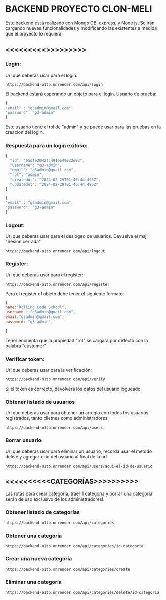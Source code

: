 # **BACKEND PROYECTO CLON-MELI**

<p>
Este backend está realizado con Mongo DB, express, y Node js.
Se irán cargando nuevas funcionalidades y modificando las existentes a medida que el proyecto lo requiera.
</p>

## <<<<<<<<<<USUARIOS>>>>>>>>>> 

### Login:

<p>
Url que deberas usar para el login:
</p>

`https://backend-o1tb.onrender.com/api/login`

<p>
El backend estará esperando un objeto para el login.
Usuario de prueba:
</p>

```javascript
{
"email" : "g3admin@gmail.com",
"password": "g3-admin"
}
```
<p>
Este usuario tiene el rol de "admin" y se puede usar para las pruebas en la creacion del login.
</p>

### Respuesta para un login exitoso:

```javascript
{
  "id": "65dfe2042fc491eb49032e93",
  "username": "g3-admin",
  "email": "g3admin@gmail.com",
  "rol": "admin",
  "createdAt": "2024-02-29T01:46:44.495Z",
  "updatedAt": "2024-02-29T01:46:44.495Z"
}
```
```javascript
{
"email" : "g3admin@gmail.com",
"password": "g3-admin"
}
```

### Logout:

<p>
Url que deberas usar para el deslogeo de usuarios. Devuelve el msj: "Sesion cerrada"
</p>

`https://backend-o1tb.onrender.com/api/logout`



### Register:

<p>
Url que deberas usar para el register:
</p>

`https://backend-o1tb.onrender.com/api/register`

<p>
Para el register el objeto debe tener el siguiente formato:
</p>

```javascript
{
name:"Rolling Code School",
username : "g3admin@gmail.com",
email:"g3admin@gmail.com",
password: "g3-admin",

}
```

<p>
Tener encuenta que la propiedad "rol" se cargará por defecto con la palabra "customer"
</p>

### Verificar token:

<p>
Url que deberas usar para la verificación:
</p> 

`https://backend-o1tb.onrender.com/api/verify`

<p>
Si el token es correcto, devolverá los datos del usuario logueado
</p>


### Obtener listado de usuarios

<p>
Url que deberas usar para obtener un arreglo con todos los usuarios registrados, tanto clietnes como administradores:
</p>

`https://backend-o1tb.onrender.com/api/users`

### Borrar usuario

<p>
Url que deberas usar para eliminar un usuario, recordá usar el metodo delete y agregar el id del usuario al final de la url
</p>

`https://backend-o1tb.onrender.com/api/users/aqui-el-id-de-usuario`



## <<<<<<<<<<CATEGORÍAS>>>>>>>>>>

<p>
  Las rutas para crear categoría, traer 1 categoría y borrar una categoría serán de uso exclusivo de los administradores!.
</p>

### Obtener listado de categorías

`https://backend-o1tb.onrender.com/api/categories`


### Obtener una categoría

`https://backend-o1tb.onrender.com/api/categories/id-categoria`


### Crear una nueva categoría

`https://backend-o1tb.onrender.com/api/categories/create`

### Eliminar una categoría

`https://backend-o1tb.onrender.com/api/categories/delete/id-categoria`

